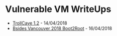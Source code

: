 # Vulnerable VM WriteUps

* [TrollCave 1.2](https://github.com/ofasgard/VulnVMWriteUps/blob/master/writeups/TrollCave.md) - 14/04/2018
* [Bsides Vancouver 2018 Boot2Root](https://github.com/ofasgard/VulnVMWriteUps/blob/master/writeups/Bsides2018.md) - 16/04/2018
